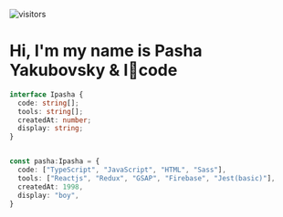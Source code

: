 ![visitors](https://visitor-badge.glitch.me/badge?page_id=Pashafd&left_color=green&right_color=red)

# Hi, I'm my name is Pasha Yakubovsky & I🖤code

```ts
interface Ipasha {
  code: string[];
  tools: string[];
  createdAt: number;
  display: string;
}


const pasha:Ipasha = {
  code: ["TypeScript", "JavaScript", "HTML", "Sass"],
  tools: ["Reactjs", "Redux", "GSAP", "Firebase", "Jest(basic)"],
  createdAt: 1998,
  display: "boy",
}
```
<!---
Pashafd/Pashafd is a ✨ special ✨ repository because its `README.md` (this file) appears on your GitHub profile.
You can click the Preview link to take a look at your changes.
--->
